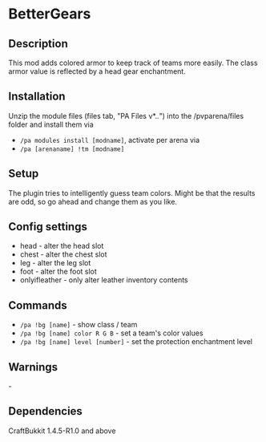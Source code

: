 # BetterGears

## Description

This mod adds colored armor to keep track of teams more easily. The class armor value is reflected by a head gear enchantment.

## Installation

Unzip the module files (files tab, "PA Files v*.*.*") into the /pvparena/files folder and install them via

- `/pa modules install [modname]`, activate per arena via
- `/pa [arenaname] !tm [modname]`

## Setup

The plugin tries to intelligently guess team colors. Might be that the results are odd, so go ahead and change them as you like.

## Config settings

- head \- alter the head slot
- chest \- alter the chest slot
- leg \- alter the leg slot
- foot \- alter the foot slot
- onlyifleather \- only alter leather inventory contents 

## Commands

- `/pa !bg [name]` \- show class / team
- `/pa !bg [name] color R G B` \- set a team's color values
- `/pa !bg [name] level [number]` \- set the protection enchantment level 

## Warnings

\-

## Dependencies

CraftBukkit 1.4.5-R1.0 and above
